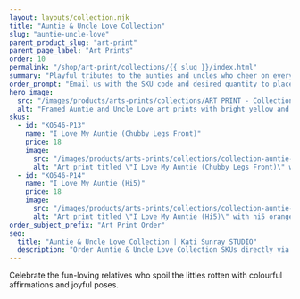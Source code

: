 ```yaml
---
layout: layouts/collection.njk
title: "Auntie & Uncle Love Collection"
slug: "auntie-uncle-love"
parent_product_slug: "art-print"
parent_page_label: "Art Prints"
order: 10
permalink: "/shop/art-print/collections/{{ slug }}/index.html"
summary: "Playful tributes to the aunties and uncles who cheer on every milestone."
order_prompt: "Email us with the SKU code and desired quantity to place your order."
hero_image:
  src: "/images/products/arts-prints/collections/ART PRINT - Collection ‘Auntie & Uncle love’.jpg"
  alt: "Framed Auntie and Uncle Love art prints with bright yellow and orange tones."
skus:
  - id: "KO546-P13"
    name: "I Love My Auntie (Chubby Legs Front)"
    price: 18
    image:
      src: "/images/products/arts-prints/collections/collection-auntie-uncle-love/KO546-P13_Art print 8.5x11_Collection Auntie & Uncle Love_I love my auntie_chubby legs front_yellow coloured.jpg"
      alt: "Art print titled \"I Love My Auntie (Chubby Legs Front)\" with chubby legs front yellow coloured illustration."
  - id: "KO546-P14"
    name: "I Love My Auntie (Hi5)"
    price: 18
    image:
      src: "/images/products/arts-prints/collections/collection-auntie-uncle-love/KO546-P14_Art print 8.5x11_Collection Auntie & Uncle Love_I love my auntie_hi5_Orange coloured.jpg"
      alt: "Art print titled \"I Love My Auntie (Hi5)\" with hi5 orange coloured illustration."
order_subject_prefix: "Art Print Order"
seo:
  title: "Auntie & Uncle Love Collection | Kati Sunray STUDIO"
  description: "Order Auntie & Uncle Love Collection SKUs directly via email."
---
```


Celebrate the fun-loving relatives who spoil the littles rotten with colourful affirmations and joyful poses.
